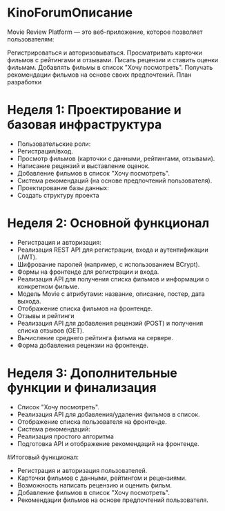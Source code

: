 # KinoForumОписание
Movie Review Platform — это веб-приложение, которое позволяет пользователям:

Регистрироваться и авторизовываться.
Просматривать карточки фильмов с рейтингами и отзывами.
Писать рецензии и ставить оценки фильмам.
Добавлять фильмы в список "Хочу посмотреть".
Получать рекомендации фильмов на основе своих предпочтений.
План разработки
# Неделя 1: Проектирование и базовая инфраструктура

* Пользовательские роли:
* Регистрация/вход.
* Просмотр фильмов (карточки с данными, рейтингами, отзывами).
* Написание рецензий и выставление оценок.
* Добавление фильмов в список "Хочу посмотреть".
* Система рекомендаций (на основе предпочтений пользователя).
* Проектирование базы данных:
* Создать структуру проекта
# Неделя 2: Основной функционал
* Регистрация и авторизация:
* Реализация REST API для регистрации, входа и аутентификации (JWT).
* Шифрование паролей (например, с использованием BCrypt).
* Формы на фронтенде для регистрации и входа.
* Реализация API для получения списка фильмов и информации о конкретном фильме.
* Модель Movie с атрибутами: название, описание, постер, дата выхода.
* Отображение списка фильмов на фронтенде.
* Отзывы и рейтинги
* Реализация API для добавления рецензий (POST) и получения списка отзывов (GET).
* Вычисление среднего рейтинга фильма на сервере.
* Форма добавления рецензии на фронтенде.
# Неделя 3: Дополнительные функции и финализация
* Список "Хочу посмотреть".
* Реализация API для добавления/удаления фильмов в список.
* Отображение списка пользователя на фронтенде.
* Система рекомендаций:
* Реализация простого алгоритма
* Подготовка API и отображение рекомендаций на фронтенде.

#Итоговый функционал:
* Регистрация и авторизация пользователей.
* Карточки фильмов с данными, рейтингом и рецензиями.
* Возможность написать рецензию и оценить фильм.
* Добавление фильмов в список "Хочу посмотреть".
* Рекомендации фильмов на основе предпочтений пользователя.
